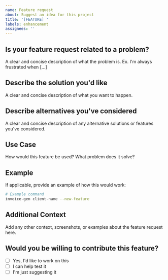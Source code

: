 ```yaml
---
name: Feature request
about: Suggest an idea for this project
title: '[FEATURE] '
labels: enhancement
assignees: ''
---
```


## Is your feature request related to a problem?

A clear and concise description of what the problem is. Ex. I'm always frustrated when [...]

## Describe the solution you'd like

A clear and concise description of what you want to happen.

## Describe alternatives you've considered

A clear and concise description of any alternative solutions or features you've considered.

## Use Case

How would this feature be used? What problem does it solve?

## Example

If applicable, provide an example of how this would work:

```bash
# Example command
invoice-gen client-name --new-feature
```

## Additional Context

Add any other context, screenshots, or examples about the feature request here.

## Would you be willing to contribute this feature?

- [ ] Yes, I'd like to work on this
- [ ] I can help test it
- [ ] I'm just suggesting it
